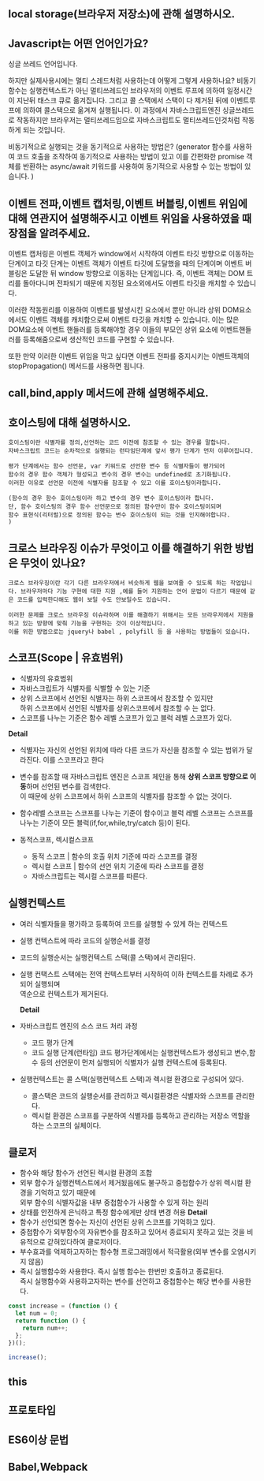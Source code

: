 ## local storage(브라우저 저장소)에 관해 설명하시오.

## Javascript는 어떤 언어인가요?

싱글 쓰레드 언어입니다.

하지만 실제사용시에는 멀티 스레드처럼 사용하는데 어떻게 그렇게 사용하나요?
비동기함수는 실행컨텍스트가 아닌 멀티쓰레드인 브라우저의 이벤트 루프에 의하여 일정시간이 지난뒤
태스크 큐로 옮겨집니다. 그리고 콜 스택에서 스택이 다 제거된 뒤에 이벤트루프에 의하여 콜스택으로 옮겨져 실행됩니다.
이 과정에서 자바스크립트엔진 싱글쓰레드로 작동하지만 브라우저는 멀티쓰레드임으로 자바스크립트도 멀티쓰레드인것처럼
작동하게 되는 것입니다.

비동기적으로 실행되는 것을 동기적으로 사용하는 방법은?
(generator 함수를 사용하여 코드 호출을 조작하여 동기적으로 사용하는 방법이 있고 이를 간편화한
promise 객체를 반환하는 async/await 키워드를 사용하여 동기적으로 사용할 수 있는 방법이 있습니다.
)

## 이벤트 전파,이벤트 캡처링,이벤트 버블링,이벤트 위임에 대해 연관지어 설명해주시고 이벤트 위임을 사용하였을 때 장점을 알려주세요.

이벤트 캡처링은 이벤트 객체가 window에서 시작하여 이벤트 타깃 방향으로 이동하는 단계이고
타깃 단계는 이벤트 객체가 이벤트 타깃에 도달했을 때의 단계이며
이벤트 버블링은 도달한 뒤 window 방향으로 이동하는 단계입니다.
즉, 이벤트 객체는 DOM 트리를 돌아다니며 전파되기 때문에 지정된 요소외에서도
이벤트 타깃을 캐치할 수 있습니다.

이러한 작동원리를 이용하여 이벤트를 발생시킨 요소에서 뿐만 아니라 상위 DOM요소에서도 이벤트 객체를 캐치함으로써 이벤트 타깃을 캐치할 수 있습니다.
이는 많은 DOM요소에 이벤트 핸들러를 등록해야할 경우 이들의 부모인 상위 요소에
이벤트핸들러를 등록해줌으로써 생산적인 코드를 구현할 수 있습니다.

또한 만약 이러한 이벤트 위임을 막고 싶다면 이벤트 전파를 중지시키는
이벤트객체의 stopPropagation() 메서드를 사용하면 됩니다.

## call,bind,apply 메서드에 관해 설명해주세요.

## 호이스팅에 대해 설명하시오.

```
호이스팅이란 식별자를 정의,선언하는 코드 이전에 참조할 수 있는 경우를 말합니다.
자바스크립트 코드는 순차적으로 실행되는 런타임단계에 앞서 평가 단계가 먼저 이루어집니다.

평가 단계에서는 함수 선언문, var 키워드로 선언한 변수 등 식별자들이 평가되어
함수의 경우 함수 객체가 형성되고 변수의 경우 변수는 undefined로 초기화됩니다.
이러한 이유로 선언문 이전에 식별자를 참조할 수 있고 이를 호이스팅이라합니다.

(함수의 경우 함수 호이스팅이라 하고 변수의 경우 변수 호이스팅이라 합니다.
단, 함수 호이스팅의 경우 함수 선언문으로 정의된 함수만이 함수 호이스팅이되며
함수 표현식(리터럴)으로 정의된 함수는 변수 호이스팅이 되는 것을 인지해야합니다.
)
```

## 크로스 브라우징 이슈가 무엇이고 이를 해결하기 위한 방법은 무엇이 있나요?

```
크로스 브라우징이란 각기 다른 브라우저에서 비슷하게 웹을 보여줄 수 있도록 하는 작업입니다. 브라우저마다 기능 구현에 대한 지원 ,예를 들어 지원하는 언어 문법이 다르기 때문에 같은 코드를 입력한다해도 웹이 보일 수도 안보일수도 있습니다.

이러한 문제를 크로스 브라우징 이슈라하며 이를 해결하기 위해서는 모든 브라우저에서 지원을 하고 있는 방향에 맞춰 기능을 구현하는 것이 이상적입니다.
이를 위한 방법으로는 jquery나 babel , polyfill 등 을 사용하는 방법들이 있습니다.
```

## 스코프(Scope | 유효범위)

- 식별자의 유효범위
- 자바스크립트가 식별자를 식별할 수 있는 기준
- 상위 스코프에서 선언된 식별자는 하위 스코프에서 참조할 수 있지만  
  하위 스코프에서 선언된 식별자를 상위스코프에서 참조할 수 는 없다.
- 스코프를 나누는 기준은 함수 레벨 스코프가 있고 블럭 레벨 스코프가 있다.

**Detail**

- 식별자는 자신의 선언된 위치에 따라 다른 코드가 자신을 참조할 수 있는 범위가 달라진다.
  이를 스코프라고 한다

- 변수를 참조할 때 자바스크립트 엔진은 스코프 체인을 통해 **상위 스코프 방향으로 이동**하며 선언된 변수를 검색한다.  
  이 때문에 상위 스코프에서 하위 스코프의 식별자를 참조할 수 없는 것이다.

- 함수레벨 스코프는 스코프를 나누는 기준이 함수이고 블럭 레벨 스코프는 스코프를 나누는 기준이 모든 블럭(if,for,while,try/catch 등)이 된다.

- 동적스코프, 렉시컬스코프
  - 동적 스코프 | 함수의 호출 위치 기준에 따라 스코프를 결정
  - 렉시컬 스코프 | 함수의 선언 위치 기준에 따라 스코프를 결정
  - 자바스크립트는 렉시컬 스코프를 따른다.

## 실행컨텍스트

- 여러 식별자들을 평가하고 등록하여 코드를 실행할 수 있게 하는 컨텍스트
- 실행 컨텍스트에 따라 코드의 실행순서를 결정
- 코드의 실행순서는 실행컨텍스트 스택(콜 스택)에서 관리된다.
- 실행 컨택스트 스택에는 전역 컨텍스트부터 시작하여 이하 컨텍스트를 차례로 추가되어 실행되며  
  역순으로 컨텍스트가 제거된다.

  **Detail**

- 자바스크립트 엔진의 소스 코드 처리 과정

  - 코드 평가 단계
  - 코드 실행 단계(런타임)
    코드 평가단계에서는 실행컨텍스트가 생성되고 변수,함수 등의 선언문이 먼저 실행되어 식별자가 실행 컨텍스트에 등록된다.

- 실행컨텍스트는 콜 스택(실행컨텍스트 스택)과 렉시컬 환경으로 구성되어 있다.
  - 콜스택은 코드의 실행순서를 관리하고 렉시컬환경은 식별자와 스코프를 관리한다.
  - 렉시컬 환경은 스코프를 구분하여 식별자를 등록하고 관리하는 저장소 역할을 하는 스코프의 실체이다.

## 클로저

- 함수와 해당 함수가 선언된 렉시컬 환경의 조합
- 외부 함수가 실행컨텍스트에서 제거됬음에도 불구하고 중첩함수가 상위 렉시컬 환경을 기억하고 있기 때문에  
  외부 함수의 식별자값을 내부 중첩함수가 사용할 수 있게 하는 원리
- 상태를 안전하게 은닉하고 특정 함수에게만 상태 변경 허용
  **Detail**
- 함수가 선언되면 함수는 자신이 선언된 상위 스코프를 기억하고 있다.
- 중첩함수가 외부함수의 자유변수를 참조하고 있어서 종료되지 못하고 있는 것을 비유적으로 갇혀있다하여 클로저이다.
- 부수효과를 억제하고자하는 함수형 프로그래밍에서 적극활용(외부 변수를 오염시키지 않음)
- 즉시 실행함수와 사용한다. 즉시 실행 함수는 한번만 호출하고 종료된다.  
  즉시 실행함수와 사용하고자하는 변수를 선언하고 중첩함수는 해당 변수를 사용한다.

```js
const increase = (function () {
  let num = 0;
  return function () {
    return num++;
  };
})();

increase();
```

## this

## 프로토타입

## ES6이상 문법

## Babel,Webpack
